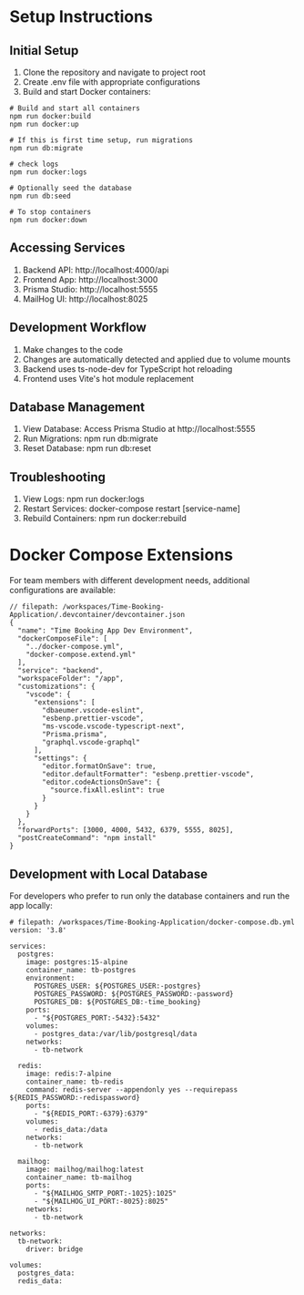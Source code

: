 # Setup Instructions

## Initial Setup

1. Clone the repository and navigate to project root
2. Create .env file with appropriate configurations
3. Build and start Docker containers:

```
# Build and start all containers
npm run docker:build
npm run docker:up

# If this is first time setup, run migrations
npm run db:migrate

# check logs
npm run docker:logs

# Optionally seed the database
npm run db:seed

# To stop containers
npm run docker:down
```

## Accessing Services

1. Backend API: http://localhost:4000/api
2. Frontend App: http://localhost:3000
3. Prisma Studio: http://localhost:5555
4. MailHog UI: http://localhost:8025


## Development Workflow

1. Make changes to the code
2. Changes are automatically detected and applied due to volume mounts
3. Backend uses ts-node-dev for TypeScript hot reloading
4. Frontend uses Vite's hot module replacement

## Database Management

1. View Database: Access Prisma Studio at http://localhost:5555
2. Run Migrations: npm run db:migrate
3. Reset Database: npm run db:reset

## Troubleshooting

1. View Logs: npm run docker:logs
2. Restart Services: docker-compose restart [service-name]
3. Rebuild Containers: npm run docker:rebuild

# Docker Compose Extensions

For team members with different development needs, additional configurations are available:

```
// filepath: /workspaces/Time-Booking-Application/.devcontainer/devcontainer.json
{
  "name": "Time Booking App Dev Environment",
  "dockerComposeFile": [
    "../docker-compose.yml", 
    "docker-compose.extend.yml"
  ],
  "service": "backend",
  "workspaceFolder": "/app",
  "customizations": {
    "vscode": {
      "extensions": [
        "dbaeumer.vscode-eslint",
        "esbenp.prettier-vscode",
        "ms-vscode.vscode-typescript-next",
        "Prisma.prisma",
        "graphql.vscode-graphql"
      ],
      "settings": {
        "editor.formatOnSave": true,
        "editor.defaultFormatter": "esbenp.prettier-vscode",
        "editor.codeActionsOnSave": {
          "source.fixAll.eslint": true
        }
      }
    }
  },
  "forwardPorts": [3000, 4000, 5432, 6379, 5555, 8025],
  "postCreateCommand": "npm install"
}
```

## Development with Local Database

For developers who prefer to run only the database containers and run the app locally:

```
# filepath: /workspaces/Time-Booking-Application/docker-compose.db.yml
version: '3.8'

services:
  postgres:
    image: postgres:15-alpine
    container_name: tb-postgres
    environment:
      POSTGRES_USER: ${POSTGRES_USER:-postgres}
      POSTGRES_PASSWORD: ${POSTGRES_PASSWORD:-password}
      POSTGRES_DB: ${POSTGRES_DB:-time_booking}
    ports:
      - "${POSTGRES_PORT:-5432}:5432"
    volumes:
      - postgres_data:/var/lib/postgresql/data
    networks:
      - tb-network

  redis:
    image: redis:7-alpine
    container_name: tb-redis
    command: redis-server --appendonly yes --requirepass ${REDIS_PASSWORD:-redispassword}
    ports:
      - "${REDIS_PORT:-6379}:6379"
    volumes:
      - redis_data:/data
    networks:
      - tb-network

  mailhog:
    image: mailhog/mailhog:latest
    container_name: tb-mailhog
    ports:
      - "${MAILHOG_SMTP_PORT:-1025}:1025"
      - "${MAILHOG_UI_PORT:-8025}:8025"
    networks:
      - tb-network

networks:
  tb-network:
    driver: bridge

volumes:
  postgres_data:
  redis_data:
```

